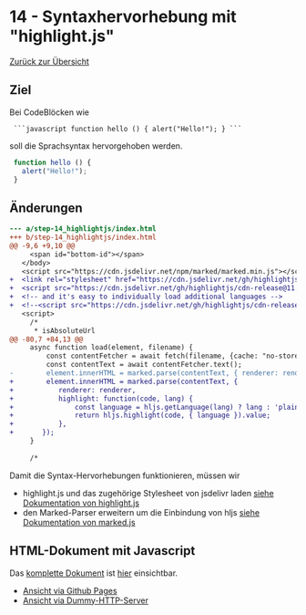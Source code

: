 14 - Syntaxhervorhebung mit "highlight.js"
==========================================

[Zurück zur Übersicht][MAIN]

Ziel
----

Bei CodeBlöcken wie

<code><pre>
 \```javascript
 function hello () {
   alert("Hello!");
 }
 \```
</pre></code>


soll die Sprachsyntax hervorgehoben werden.

```javascript
 function hello () {
   alert("Hello!");
 }
```


Änderungen
----------

```diff
--- a/step-14_highlightjs/index.html
+++ b/step-14_highlightjs/index.html
@@ -9,6 +9,10 @@
     <span id="bottom-id"></span>
   </body>
   <script src="https://cdn.jsdelivr.net/npm/marked/marked.min.js"></script>
+  <link rel="stylesheet" href="https://cdn.jsdelivr.net/gh/highlightjs/cdn-release@11.4.0/build/styles/default.min.css">
+  <script src="https://cdn.jsdelivr.net/gh/highlightjs/cdn-release@11.4.0/build/highlight.min.js"></script>
+  <!-- and it's easy to individually load additional languages -->
+  <!--<script src="https://cdn.jsdelivr.net/gh/highlightjs/cdn-release@11.4.0/build/languages/go.min.js"></script>-->
   <script>
     /*
      * isAbsoluteUrl
@@ -80,7 +84,13 @@
     async function load(element, filename) {
         const contentFetcher = await fetch(filename, {cache: "no-store"});
         const contentText = await contentFetcher.text();
-        element.innerHTML = marked.parse(contentText, { renderer: renderer });
+        element.innerHTML = marked.parse(contentText, {
+           renderer: renderer,
+           highlight: function(code, lang) {
+               const language = hljs.getLanguage(lang) ? lang : 'plaintext';
+               return hljs.highlight(code, { language }).value;
+           },
+       });
     }
 
     /*
```

Damit die Syntax-Hervorhebungen funktionieren, müssen wir

- highlight.js und das zugehörige Stylesheet von jsdelivr laden [siehe Dokumentation von highlight.js][HLJSD]
- den Marked-Parser erweitern um die Einbindung von hljs [siehe Dokumentation von marked.js][MJSD]

HTML-Dokument mit Javascript
----------------------------

Das [komplette Dokument][INDEXHTML] ist [hier][INDEXHTML] einsichtbar.

- [Ansicht via Github Pages][RESULT]
- [Ansicht via Dummy-HTTP-Server][LOCALHOST]

[MAIN]:      ../README.md
[BASE]:      ../step-13_enhanced-links/index.html
[INDEXHTML]: index.html
[LOCALHOST]: http://localhost:8000
[RESULT]:    https://uli-heller.github.io/static-markdown-publisher/step-14_highlightjs/index.html
[HLJSD]:     https://highlightjs.org/usage/#jsdelivr
[MJSD]:      https://marked.js.org/using_advanced
